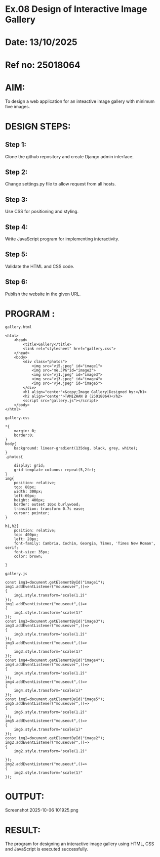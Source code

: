 # Ex.08 Design of Interactive Image Gallery
# Date: 13/10/2025
# Ref no: 25018064
# AIM:
To design a web application for an inteactive image gallery with minimum five images.

# DESIGN STEPS:
## Step 1:
Clone the github repository and create Django admin interface.

## Step 2:
Change settings.py file to allow request from all hosts.

## Step 3:
Use CSS for positioning and styling.

## Step 4:
Write JavaScript program for implementing interactivity.

## Step 5:
Validate the HTML and CSS code.

## Step 6:
Publish the website in the given URL.

# PROGRAM :

```
gallery.html

<html>
    <head>
        <title>Gallery</title>
        <link rel="stylesheet" href="gallery.css">
    </head>
    <body>
        <div class="photos">
            <img src="vj5.jpeg" id="image1">
            <img src="me.JPG"id="image2"> 
            <img src="vj1.jpeg" id="image3">
            <img src="vj3.jpeg" id="image4">
            <img src="vj4.jpeg" id="image5">
        </div>
        <h1 align="center">&copy;Image Gallery|Designed by:</h1>
        <h2 align="center">TAMIZHAN B (25018064)</h2>
        <script src="gallery.js"></script>
    </body>
</html>

gallery.css

*{
    margin: 0;
    border:0;
}
body{
    background: linear-gradient(135deg, black, grey, white);
}
.photos{
    
    display: grid;
    grid-template-columns: repeat(5,2fr);
}
img{
    position: relative;
    top: 80px;
    width: 300px;
    left:60px;
    height: 400px;
    border: outset 10px burlywood;
    transition: transform 0.7s ease;
    cursor: pointer;
}

h1,h2{
    position: relative; 
    top: 400px;
    left: 20px;
    font-family: Cambria, Cochin, Georgia, Times, 'Times New Roman', serif;
    font-size: 35px;
    color: brown;
    
}

gallery.js

const img1=document.getElementById("image1");
img1.addEventListener("mouseover",()=>
{
    img1.style.transform="scale(1.2)"
});
img1.addEventListener("mouseout",()=>
{
    img1.style.transform="scale(1)"
});
const img3=document.getElementById("image3");
img3.addEventListener("mouseover",()=>
{
    img3.style.transform="scale(1.2)"
});
img3.addEventListener("mouseout",()=>
{
    img3.style.transform="scale(1)"
});
const img4=document.getElementById("image4");
img4.addEventListener("mouseover",()=>
{
    img4.style.transform="scale(1.2)"
});
img4.addEventListener("mouseout",()=>
{
    img4.style.transform="scale(1)"
});
const img5=document.getElementById("image5");
img5.addEventListener("mouseover",()=>
{
    img5.style.transform="scale(1.2)"
});
img5.addEventListener("mouseout",()=>
{
    img5.style.transform="scale(1)"
});
const img2=document.getElementById("image2");
img2.addEventListener("mouseover",()=>
{
    img2.style.transform="scale(1.2)"

});
img2.addEventListener("mouseout",()=>
{
    img2.style.transform="scale(1)"
});

```
# OUTPUT:
Screenshot 2025-10-06 101925.png
# RESULT:
The program for designing an interactive image gallery using HTML, CSS and JavaScript is executed successfully.
